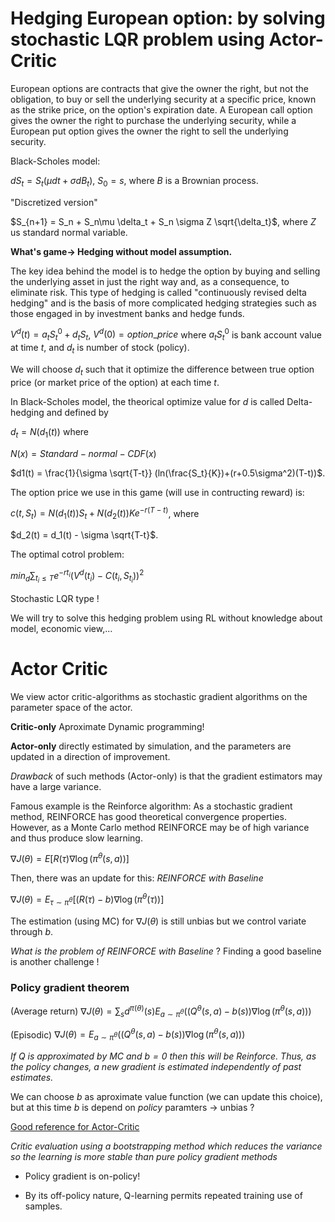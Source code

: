 # Hedging European option: by solving stochastic LQR problem using Actor-Critic

European options are contracts that give the owner the right, but not the obligation, to buy or sell the underlying security at a specific price, known as the strike price, on the option's expiration date. A European call option gives the owner the right to purchase the underlying security, while a European put option gives the owner the right to sell the underlying security.


Black-Scholes model:

$dS_t = S_t(\mu dt+\sigma dB_t)$, $S_0=s$, where $B$ is a Brownian process.

"Discretized version"

$S_{n+1} =  S_n + S_n\mu \delta_t + S_n \sigma Z \sqrt{\delta_t}$, where $Z$ us standard normal variable.

**What's game-> Hedging without model assumption.**

The key idea behind the model is to hedge the option by buying and selling the underlying asset in just the right way and, as a consequence, to eliminate risk. This type of hedging is called "continuously revised delta hedging" and is the basis of more complicated hedging strategies such as those engaged in by investment banks and hedge funds.

$V^d(t) =  a_t S^0_t + d_t S_t$, $V^d(0) = option\_price$ where $a_t S^0_t$ is bank account value at time $t$, and $d_t$ is number of stock (policy).

We will choose $d_t$ such that it optimize the difference between true option price (or market price of the option) at each time $t$. 

In Black-Scholes model, the theorical optimize value for $d$ is called Delta-hedging and defined by

$d_t= N(d_1(t))$ where

$N(x) = Standard-normal-CDF(x)$

$d1(t) = \frac{1}{\sigma \sqrt{T-t}} (ln(\frac{S_t}{K})+(r+0.5\sigma^2)(T-t))$.

The option price we use in this game (will use in contructing reward) is:

$c(t,S_t) = N(d_1(t))S_t + N(d_2(t)) K e^{-r(T-t)}$, where

$d_2(t) = d_1(t) - \sigma \sqrt{T-t}$.

The optimal cotrol problem:

$min_d\sum_{t_i \leq T} e^{-rt_i}(V^d(t_i) - C(t_i,S_{t_i}))^2$

Stochastic LQR type !

We will try to solve this hedging problem using RL without knowledge about model, economic view,...

# Actor Critic


We view actor critic-algorithms as stochastic gradient algorithms on the parameter
space of the actor. 

**Critic-only** Aproximate Dynamic programming!

**Actor-only**   directly
estimated by simulation, and the parameters are updated in a direction of
improvement.  

*Drawback* of such methods (Actor-only) is that the
gradient estimators may have a large variance. 

Famous example is the Reinforce algorithm: As a stochastic gradient method, REINFORCE has good theoretical convergence properties.
 However, as a Monte Carlo method REINFORCE may be of high variance and thus produce slow learning.

 $\nabla	J(\theta) = E[R(\tau)\nabla \log(\pi^{\theta}(s,a)) ]$

 Then, there was an update for this: *REINFORCE with Baseline*

 $\nabla	J(\theta) = E_{\tau \sim \pi^{\theta}}[(R(\tau)-b)\nabla \log(\pi^{\theta}(\tau)) ]$

 The estimation (using MC) for  $\nabla	J(\theta)$ is still unbias but we control variate through $b$.


*What is the problem of*  *REINFORCE with Baseline* ? Finding a good baseline is another challenge !

### Policy gradient theorem
(Average return) 
$\nabla	J(\theta) = \sum_s d^{\pi (\theta)}(s) E_{a \sim \pi^{\theta}}\left((Q^{\theta}(s,a) - b(s)) \nabla \log(\pi^{\theta}(s,a)) \right)$

(Episodic)
$\nabla	J(\theta) =  E_{a \sim \pi^{\theta}}\left((Q^{\theta}(s,a) - b(s)) \nabla \log(\pi^{\theta}(s,a)) \right)$

*If $Q$ is approximated by MC and $b=0$ then this will be Reinforce. Thus, as the policy changes, a new gradient is estimated independently of past estimates.*

We can choose $b$ as aproximate value function (we can update this choice), but at this time $b$ is depend on $policy$ paramters $\rightarrow$ unbias ?

[Good reference for Actor-Critic](http://rail.eecs.berkeley.edu/deeprlcourse-fa17/f17docs/lecture_5_actor_critic_pdf.pdf)


*Critic evaluation using a bootstrapping
method which reduces the variance so the learning is
more stable than pure policy gradient methods*



* Policy gradient is on-policy!

* By its off-policy nature, Q-learning permits repeated training use of samples.

